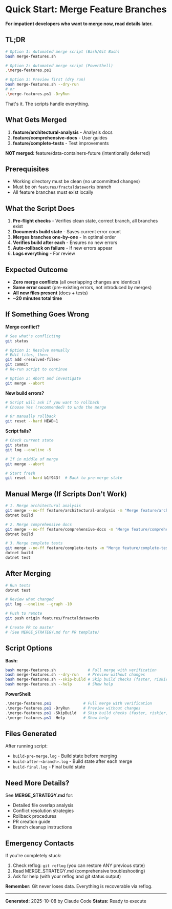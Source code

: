 # Quick Start: Merge Feature Branches

**For impatient developers who want to merge now, read details later.**

## TL;DR

```bash
# Option 1: Automated merge script (Bash/Git Bash)
bash merge-features.sh

# Option 2: Automated merge script (PowerShell)
.\merge-features.ps1

# Option 3: Preview first (dry run)
bash merge-features.sh --dry-run
# or
.\merge-features.ps1 -DryRun
```

That's it. The scripts handle everything.

## What Gets Merged

1. **feature/architectural-analysis** - Analysis docs
2. **feature/comprehensive-docs** - User guides
3. **feature/complete-tests** - Test improvements

**NOT merged:** feature/data-containers-future (intentionally deferred)

## Prerequisites

- Working directory must be clean (no uncommitted changes)
- Must be on `features/fractaldataworks` branch
- All feature branches must exist locally

## What the Script Does

1. **Pre-flight checks** - Verifies clean state, correct branch, all branches exist
2. **Documents build state** - Saves current error count
3. **Merges branches one-by-one** - In optimal order
4. **Verifies build after each** - Ensures no new errors
5. **Auto-rollback on failure** - If new errors appear
6. **Logs everything** - For review

## Expected Outcome

- **Zero merge conflicts** (all overlapping changes are identical)
- **Same error count** (pre-existing errors, not introduced by merges)
- **All new files present** (docs + tests)
- **~20 minutes total time**

## If Something Goes Wrong

**Merge conflict?**
```bash
# See what's conflicting
git status

# Option 1: Resolve manually
# Edit files, then:
git add <resolved-files>
git commit
# Re-run script to continue

# Option 2: Abort and investigate
git merge --abort
```

**New build errors?**
```bash
# Script will ask if you want to rollback
# Choose Yes (recommended) to undo the merge

# Or manually rollback
git reset --hard HEAD~1
```

**Script fails?**
```bash
# Check current state
git status
git log --oneline -5

# If in middle of merge
git merge --abort

# Start fresh
git reset --hard b1f943f  # Back to pre-merge state
```

## Manual Merge (If Scripts Don't Work)

```bash
# 1. Merge architectural analysis
git merge --no-ff feature/architectural-analysis -m "Merge feature/architectural-analysis"
dotnet build

# 2. Merge comprehensive docs
git merge --no-ff feature/comprehensive-docs -m "Merge feature/comprehensive-docs"
dotnet build

# 3. Merge complete tests
git merge --no-ff feature/complete-tests -m "Merge feature/complete-tests"
dotnet build
dotnet test
```

## After Merging

```bash
# Run tests
dotnet test

# Review what changed
git log --oneline --graph -10

# Push to remote
git push origin features/fractaldataworks

# Create PR to master
# (See MERGE_STRATEGY.md for PR template)
```

## Script Options

**Bash:**
```bash
bash merge-features.sh              # Full merge with verification
bash merge-features.sh --dry-run    # Preview without changes
bash merge-features.sh --skip-build # Skip build checks (faster, riskier)
bash merge-features.sh --help       # Show help
```

**PowerShell:**
```powershell
.\merge-features.ps1              # Full merge with verification
.\merge-features.ps1 -DryRun      # Preview without changes
.\merge-features.ps1 -SkipBuild   # Skip build checks (faster, riskier)
.\merge-features.ps1 -Help        # Show help
```

## Files Generated

After running script:
- `build-pre-merge.log` - Build state before merging
- `build-after-<branch>.log` - Build state after each merge
- `build-final.log` - Final build state

## Need More Details?

See **MERGE_STRATEGY.md** for:
- Detailed file overlap analysis
- Conflict resolution strategies
- Rollback procedures
- PR creation guide
- Branch cleanup instructions

## Emergency Contacts

If you're completely stuck:

1. Check reflog: `git reflog` (you can restore ANY previous state)
2. Read MERGE_STRATEGY.md (comprehensive troubleshooting)
3. Ask for help (with your reflog and git status output)

**Remember:** Git never loses data. Everything is recoverable via reflog.

---

**Generated:** 2025-10-08 by Claude Code
**Status:** Ready to execute
